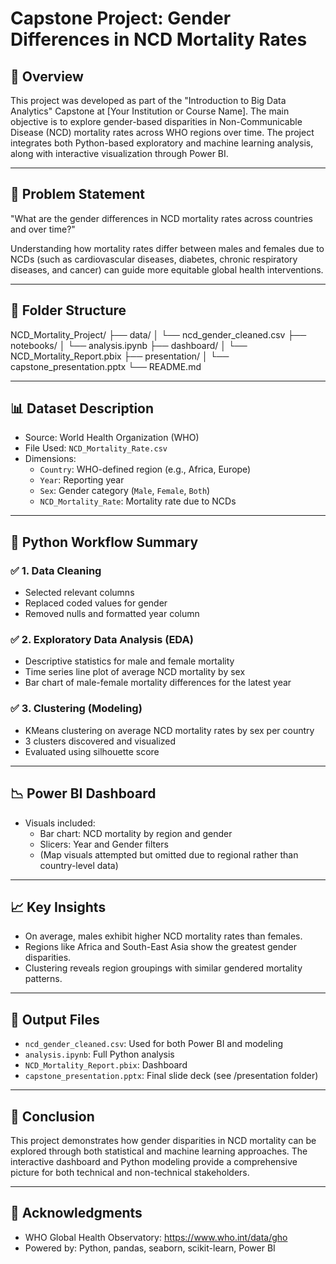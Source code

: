 # Capstone Project: Gender Differences in NCD Mortality Rates

## 📘 Overview
This project was developed as part of the "Introduction to Big Data Analytics" Capstone at [Your Institution or Course Name]. The main objective is to explore gender-based disparities in Non-Communicable Disease (NCD) mortality rates across WHO regions over time. The project integrates both Python-based exploratory and machine learning analysis, along with interactive visualization through Power BI.

---

## 🧠 Problem Statement
"What are the gender differences in NCD mortality rates across countries and over time?"

Understanding how mortality rates differ between males and females due to NCDs (such as cardiovascular diseases, diabetes, chronic respiratory diseases, and cancer) can guide more equitable global health interventions.

---

## 📂 Folder Structure

NCD_Mortality_Project/
├── data/
│ └── ncd_gender_cleaned.csv
├── notebooks/
│ └── analysis.ipynb
├── dashboard/
│ └── NCD_Mortality_Report.pbix
├── presentation/
│ └── capstone_presentation.pptx
└── README.md


---

## 📊 Dataset Description
- Source: World Health Organization (WHO)
- File Used: `NCD_Mortality_Rate.csv`
- Dimensions:
  - `Country`: WHO-defined region (e.g., Africa, Europe)
  - `Year`: Reporting year
  - `Sex`: Gender category (`Male`, `Female`, `Both`)
  - `NCD_Mortality_Rate`: Mortality rate due to NCDs

---

## 🔧 Python Workflow Summary

### ✅ 1. Data Cleaning
- Selected relevant columns
- Replaced coded values for gender
- Removed nulls and formatted year column

### ✅ 2. Exploratory Data Analysis (EDA)
- Descriptive statistics for male and female mortality
- Time series line plot of average NCD mortality by sex
- Bar chart of male-female mortality differences for the latest year

### ✅ 3. Clustering (Modeling)
- KMeans clustering on average NCD mortality rates by sex per country
- 3 clusters discovered and visualized
- Evaluated using silhouette score

---

## 📉 Power BI Dashboard
- Visuals included:
  - Bar chart: NCD mortality by region and gender
  - Slicers: Year and Gender filters
  - (Map visuals attempted but omitted due to regional rather than country-level data)

---

## 📈 Key Insights
- On average, males exhibit higher NCD mortality rates than females.
- Regions like Africa and South-East Asia show the greatest gender disparities.
- Clustering reveals region groupings with similar gendered mortality patterns.

---

## 📁 Output Files
- `ncd_gender_cleaned.csv`: Used for both Power BI and modeling
- `analysis.ipynb`: Full Python analysis
- `NCD_Mortality_Report.pbix`: Dashboard
- `capstone_presentation.pptx`: Final slide deck (see /presentation folder)

---

## 🏁 Conclusion
This project demonstrates how gender disparities in NCD mortality can be explored through both statistical and machine learning approaches. The interactive dashboard and Python modeling provide a comprehensive picture for both technical and non-technical stakeholders.

---

## 🔗 Acknowledgments
- WHO Global Health Observatory: https://www.who.int/data/gho
- Powered by: Python, pandas, seaborn, scikit-learn, Power BI

